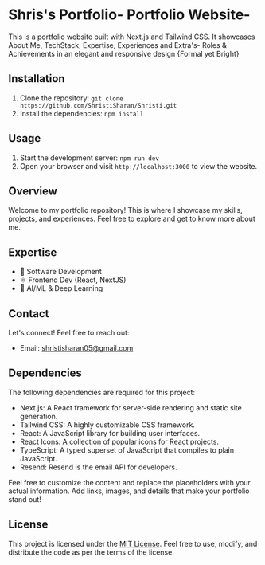 # Shris's Portfolio- Portfolio Website-


This is a portfolio website built with Next.js and Tailwind CSS. It showcases About Me, TechStack, Expertise, Experiences and Extra's- Roles & Achievements in an elegant and responsive design {Formal yet Bright}

## Installation

1. Clone the repository: `git clone https://github.com/ShristiSharan/Shristi.git`
3. Install the dependencies: `npm install`

## Usage

1. Start the development server: `npm run dev`
2. Open your browser and visit `http://localhost:3000` to view the website.


## Overview

Welcome to my portfolio repository! This is where I showcase my skills, projects, and experiences. Feel free to explore and get to know more about me.

## Expertise

- 🚀 Software Development
- ⚛️ Frontend Dev (React, NextJS)
- 🧠 AI/ML & Deep Learning

## Contact

Let's connect! Feel free to reach out:

- Email: shristisharan05@gmail.com

## Dependencies

The following dependencies are required for this project:

- Next.js: A React framework for server-side rendering and static site generation.
- Tailwind CSS: A highly customizable CSS framework.
- React: A JavaScript library for building user interfaces.
- React Icons: A collection of popular icons for React projects.
- TypeScript: A typed superset of JavaScript that compiles to plain JavaScript.
- Resend: Resend is the email API for developers.

Feel free to customize the content and replace the placeholders with your actual information. Add links, images, and details that make your portfolio stand out!


## License

This project is licensed under the [MIT License](https://opensource.org/licenses/MIT). Feel free to use, modify, and distribute the code as per the terms of the license.

